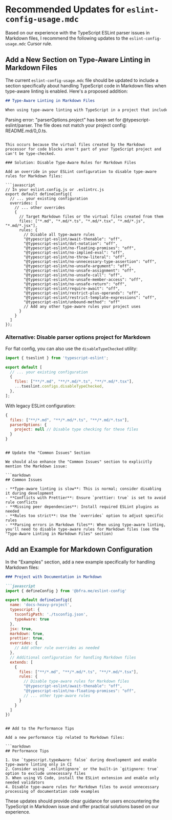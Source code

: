 # Recommended Updates for `eslint-config-usage.mdc`

Based on our experience with the TypeScript ESLint parser issues in Markdown files, I recommend the following updates to the `eslint-config-usage.mdc` Cursor rule.

## Add a New Section on Type-Aware Linting in Markdown Files

The current `eslint-config-usage.mdc` file should be updated to include a section specifically about handling TypeScript code in Markdown files when type-aware linting is enabled. Here's a proposed addition:

```markdown
## Type-Aware Linting in Markdown Files

When using type-aware linting with TypeScript in a project that includes Markdown files with code examples, you may encounter parsing errors like:

```
Parsing error: "parserOptions.project" has been set for @typescript-eslint/parser. The file does not match your project config: README.md/0_0.ts.
```

This occurs because the virtual files created by the Markdown processor for code blocks aren't part of your TypeScript project and can't be type-checked.

### Solution: Disable Type-Aware Rules for Markdown Files

Add an override in your ESLint configuration to disable type-aware rules for Markdown files:

```javascript
// In your eslint.config.js or .eslintrc.js
export default defineConfig({
  // ... your existing configuration
  overrides: [
    // ... other overrides
    {
      // Target Markdown files or the virtual files created from them
      files: ["*.md", "*.md/*.ts", "*.md/*.tsx", "*.md/*.js", "*.md/*.jsx"],
      rules: {
        // Disable all type-aware rules
        "@typescript-eslint/await-thenable": "off",
        "@typescript-eslint/dot-notation": "off",
        "@typescript-eslint/no-floating-promises": "off",
        "@typescript-eslint/no-implied-eval": "off",
        "@typescript-eslint/no-throw-literal": "off",
        "@typescript-eslint/no-unnecessary-type-assertion": "off",
        "@typescript-eslint/no-unsafe-argument": "off",
        "@typescript-eslint/no-unsafe-assignment": "off",
        "@typescript-eslint/no-unsafe-call": "off",
        "@typescript-eslint/no-unsafe-member-access": "off",
        "@typescript-eslint/no-unsafe-return": "off",
        "@typescript-eslint/require-await": "off",
        "@typescript-eslint/restrict-plus-operands": "off",
        "@typescript-eslint/restrict-template-expressions": "off",
        "@typescript-eslint/unbound-method": "off"
        // Add any other type-aware rules your project uses
      }
    }
  ]
});
```

### Alternative: Disable parser options project for Markdown

For flat config, you can also use the `disableTypeChecked` utility:

```javascript
import { tseslint } from 'typescript-eslint';

export default [
  // ... your existing configuration
  {
    files: ["**/*.md", "**/*.md/*.ts", "**/*.md/*.tsx"],
    ...tseslint.configs.disableTypeChecked,
  },
];
```

With legacy ESLint configuration:

```javascript
{
  files: ["**/*.md", "**/*.md/*.ts", "**/*.md/*.tsx"],
  parserOptions: {
    project: null // Disable type checking for these files
  }
}
```
```

## Update the "Common Issues" Section

We should also enhance the "Common Issues" section to explicitly mention the Markdown issue:

```markdown
## Common Issues

- **Type-aware linting is slow**: This is normal; consider disabling it during development
- **Conflicts with Prettier**: Ensure `prettier: true` is set to avoid rule conflicts
- **Missing peer dependencies**: Install required ESLint plugins as needed
- **Rules too strict**: Use the `overrides` option to adjust specific rules
- **Parsing errors in Markdown files**: When using type-aware linting, you'll need to disable type-aware rules for Markdown files (see the "Type-Aware Linting in Markdown Files" section)
```

## Add an Example for Markdown Configuration

In the "Examples" section, add a new example specifically for handling Markdown files:

```markdown
### Project with Documentation in Markdown

```javascript
import { defineConfig } from '@bfra.me/eslint-config'

export default defineConfig({
  name: 'docs-heavy-project',
  typescript: {
    tsconfigPath: './tsconfig.json',
    typeAware: true
  },
  jsx: true,
  markdown: true,
  prettier: true,
  overrides: {
    // Add other rule overrides as needed
  },
  // Additional configuration for handling Markdown files
  extends: [
    {
      files: ["**/*.md", "**/*.md/*.ts", "**/*.md/*.tsx"],
      rules: {
        // Disable type-aware rules for Markdown files
        "@typescript-eslint/await-thenable": "off",
        "@typescript-eslint/no-floating-promises": "off",
        // ... other type-aware rules
      }
    }
  ]
})
```
```

## Add to the Performance Tips

Add a new performance tip related to Markdown files:

```markdown
## Performance Tips

1. Use `typescript.typeAware: false` during development and enable type-aware linting only in CI
2. Consider using `.eslintignore` or the built-in `gitignore: true` option to exclude unnecessary files
3. When using VS Code, install the ESLint extension and enable only needed validators
4. Disable type-aware rules for Markdown files to avoid unnecessary processing of documentation code examples
```

These updates should provide clear guidance for users encountering the TypeScript in Markdown issue and offer practical solutions based on our experience.
